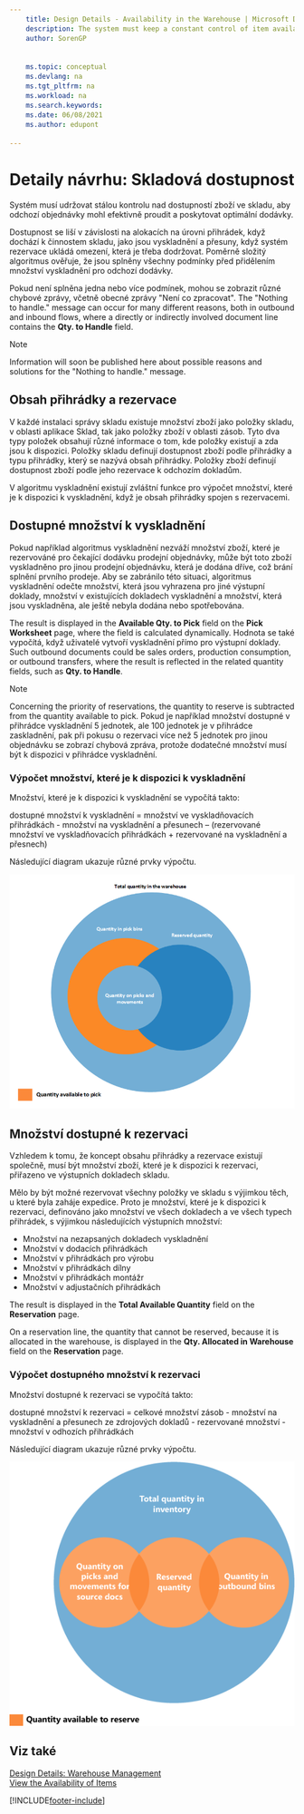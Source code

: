 ```yaml
---
    title: Design Details - Availability in the Warehouse | Microsoft Docs
    description: The system must keep a constant control of item availability in the warehouse, so that outbound orders can flow efficiently and provide optimal deliveries.
    author: SorenGP


    ms.topic: conceptual
    ms.devlang: na
    ms.tgt_pltfrm: na
    ms.workload: na
    ms.search.keywords:
    ms.date: 06/08/2021
    ms.author: edupont

---
```

# Detaily návrhu: Skladová dostupnost
Systém musí udržovat stálou kontrolu nad dostupností zboží ve skladu, aby odchozí objednávky mohl efektivně proudit a poskytovat optimální dodávky.

Dostupnost se liší v závislosti na alokacích na úrovni přihrádek, když dochází k činnostem skladu, jako jsou vyskladnění a přesuny, když systém rezervace ukládá omezení, která je třeba dodržovat. Poměrně složitý algoritmus ověřuje, že jsou splněny všechny podmínky před přidělením množství vyskladnění pro odchozí dodávky.

Pokud není splněna jedna nebo více podmínek, mohou se zobrazit různé chybové zprávy, včetně obecné zprávy "Není co zpracovat". The "Nothing to handle." message can occur for many different reasons, both in outbound and inbound flows, where a directly or indirectly involved document line contains the **Qty. to Handle** field.

> [!NOTE]
> Information will soon be published here about possible reasons and solutions for the "Nothing to handle." message.

## Obsah přihrádky a rezervace
V každé instalaci správy skladu existuje množství zboží jako položky skladu, v oblasti aplikace Sklad, tak jako položky zboží v oblasti zásob. Tyto dva typy položek obsahují různé informace o tom, kde položky existují a zda jsou k dispozici. Položky skladu definují dostupnost zboží podle přihrádky a typu přihrádky, který se nazývá obsah přihrádky. Položky zboží definují dostupnost zboží podle jeho rezervace k odchozím dokladům.

V algoritmu vyskladnění existují zvláštní funkce pro výpočet množství, které je k dispozici k vyskladnění, když je obsah přihrádky spojen s rezervacemi.

## Dostupné množství k vyskladnění
Pokud například algoritmus vyskladnění nezváží množství zboží, které je rezervováné pro čekající dodávku prodejní objednávky, může být toto zboží vyskladněno pro jinou prodejní objednávku, která je dodána dříve, což brání splnění prvního prodeje. Aby se zabránilo této situaci, algoritmus vyskladnění odečte množství, která jsou vyhrazena pro jiné výstupní doklady, množství v existujících dokladech vyskladnění a množství, která jsou vyskladněna, ale ještě nebyla dodána nebo spotřebována.

The result is displayed in the **Available Qty. to Pick** field on the **Pick Worksheet** page, where the field is calculated dynamically. Hodnota se také vypočítá, když uživatelé vytvoří vyskladnění přímo pro výstupní doklady. Such outbound documents could be sales orders, production consumption, or outbound transfers, where the result is reflected in the related quantity fields, such as **Qty. to Handle**.

> [!NOTE]  
> Concerning the priority of reservations, the quantity to reserve is subtracted from the quantity available to pick. Pokud je například množství dostupné v přihrádce vyskladnění 5 jednotek, ale 100 jednotek je v přihrádce zaskladnění, pak při pokusu o rezervaci více než 5 jednotek pro jinou objednávku se zobrazí chybová zpráva, protože dodatečné množství musí být k dispozici v přihrádce vyskladnění.

### Výpočet množství, které je k dispozici k vyskladnění
Množství, které je k dispozici k vyskladnění se vypočítá takto:

dostupné množství k vyskladnění = množství ve vyskladňovacích přihrádkách - množství na vyskladnění a přesunech – (rezervované množství ve vyskladňovacích přihrádkách + rezervované na vyskladnění a přesnech)

Následující diagram ukazuje různé prvky výpočtu.

![Available to pick with reservation overlap.](media/design_details_warehouse_management_availability_2.png "Available to pick with reservation overlap")

## Množství dostupné k rezervaci
Vzhledem k tomu, že koncept obsahu přihrádky a rezervace existují společně, musí být množství zboží, které je k dispozici k rezervaci, přiřazeno ve výstupních dokladech skladu.

Mělo by být možné rezervovat všechny položky ve skladu s výjimkou těch, u které byla zaháje expedice. Proto je množství, které je k dispozici k rezervaci, definováno jako množství ve všech dokladech a ve všech typech přihrádek, s výjimkou následujících výstupních množství:

- Množství na nezapsaných dokladech vyskladnění
- Množství v dodacích přihrádkách
- Množství v přihrádkách pro výrobu
- Množství v přihrádkách dílny
- Množství v přihrádkách montážr
- Množství v adjustačních přihrádkách

The result is displayed in the **Total Available Quantity** field on the **Reservation** page.

On a reservation line, the quantity that cannot be reserved, because it is allocated in the warehouse, is displayed in the **Qty. Allocated in Warehouse** field on the **Reservation** page.

### Výpočet dostupného množství k rezervaci
Množství dostupné k rezervaci se vypočítá takto:

dostupné množství k rezervaci = celkové množství zásob - množství na vyskladnění a přesunech ze zdrojových dokladů - rezervované množství - množství v odhozích přihrádkách

Následující diagram ukazuje různé prvky výpočtu.

![Avaliable to reserve per warehouse allocation.](media/design_details_warehouse_management_availability_3.png "Avaliable to reserve per warehouse allocation")

## Viz také
[Design Details: Warehouse Management](design-details-warehouse-management.md)  
[View the Availability of Items](inventory-how-availability-overview.md)


[!INCLUDE[footer-include](includes/footer-banner.md)]